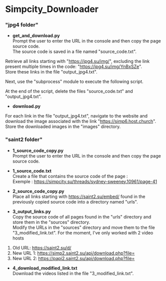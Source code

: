 # Simpcity_Downloader

<h3>"jpg4 folder"</h3>

- **get_and_download.py**  
Prompt the user to enter the URL in the console and then copy the page source code.  
The source code is saved in a file named "source_code.txt".  
  
Retrieve all links starting with "https://jpg4.su/img/", excluding the link present multiple times in the code: "https://jpg4.su/img/YnBxSZe".  
Store these links in the file "output_jpg4.txt".  
  
Next, use the "subprocess" module to execute the following script.  
  
At the end of the script, delete the files "source_code.txt" and "output_jpg4.txt".  

- **download.py**  
  
For each link in the file "output_jpg4.txt", navigate to the website and download the image associated with the link "https://simp6.host.church".  
Store the downloaded images in the "images" directory.  
  
<h3>"saint2 folder"</h3>  
  
- **1_source_code_copy.py**  
Prompt the user to enter the URL in the console and then copy the page source code.  
  
- **1_source_code.txt**  
Create a file that contains the source code of the page :  
Exemple : https://simpcity.su/threads/sydney-sweeney.10961/page-41  
  
- **2_source_code_copy.py**  
Place all links starting with https://saint2.su/embed/ found in the previously copied source code into a directory named "urls".  
  
- **3_output_links.py**  
Copy the source code of all pages found in the "urls" directory and store them in the "sources" directory.  
Modify the URLs in the "sources" directory and move them to the file "3_modified_link.txt".
For the moment, I've only worked with 2 video hosts  
1) Old URL: https://saint2.su/d/  
2) New URL 1: https://simp2.saint2.su/api/download.php?file=  
3) New URL 2: https://papi2.saint2.su/api/download.php?file=  
  
- **4_download_modified_link.txt**  
Download the videos listed in the file "3_modified_link.txt".
